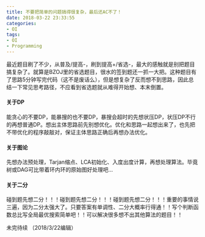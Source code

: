 ```yaml
---
title: 不要把简单的问题搞得很复杂，最后还AC不了！
date: 2018-03-22 23:33:55
categories:
- OI
tags:
- OI
- Programming
---
```


最近题目刷了不少，从普及/提高-，刷到提高+/省选-，最大的感触就是别把题目搞复杂了。就算是BZOJ里的省选题目，很水的签到题还一抓一大把。这种题目有了思路5分钟写完代码（这不是废话么），但是想复杂了反而想不到思路，因此总结一下常见思考路径，不应看到省选题就从难得开始想、本末倒置。

#### 关于DP
能贪心的不要DP，能暴搜的也不要DP，暴搜会超时的先想状压DP，状压DP不行的再想普通DP。想出主体思路前先别想优化。优化和思路一起想出来了，也先把不带优化的程序敲敲对，保证主体思路正确后再想办法优化。

#### 关于图论
先想办法预处理，Tarjan缩点、LCA初始化、入度出度计算，再想处理算法。毕竟树或DAG可比带着环内环的原始图好处理吧...

#### 关于二分
碰到题先想二分！！！碰到题先想二分！！！碰到题先想二分！！！重要的事情说三遍，因为二分太强大了。只要答案有单调性、二分大概率行得通！！写个判断函数总比写全局最优搜索简单吧！！可以解决很多想不出其他算法的题目！！

未完待续
（2018/3/22编辑）